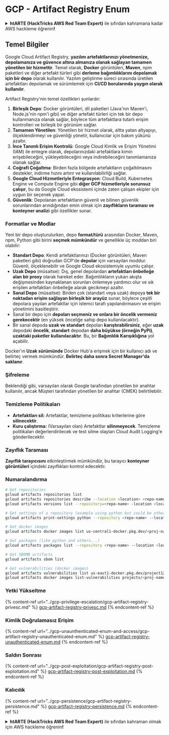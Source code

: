 # GCP - Artifact Registry Enum

<details>

<summary><strong>htARTE (HackTricks AWS Red Team Expert)</strong> ile sıfırdan kahramana kadar AWS hackleme öğrenin<strong>!</strong></summary>

HackTricks'ı desteklemenin diğer yolları:

* Şirketinizi HackTricks'te **reklamını görmek** veya HackTricks'i **PDF olarak indirmek** için [**ABONELİK PLANLARI**](https://github.com/sponsors/carlospolop)'na göz atın!
* [**Resmi PEASS & HackTricks ürünlerini**](https://peass.creator-spring.com) edinin
* [**The PEASS Family**](https://opensea.io/collection/the-peass-family) keşfedin, özel [**NFT'lerimiz**](https://opensea.io/collection/the-peass-family) koleksiyonumuz
* 💬 [**Discord grubuna**](https://discord.gg/hRep4RUj7f) veya [**telegram grubuna**](https://t.me/peass) **katılın** veya **Twitter** 🐦 [**@carlospolopm**](https://twitter.com/carlospolopm)'u **takip edin**.
* **Hacking hilelerinizi** [**HackTricks**](https://github.com/carlospolop/hacktricks) ve [**HackTricks Cloud**](https://github.com/carlospolop/hacktricks-cloud)'a PR göndererek paylaşın
* &#x20;github repos.

</details>

## Temel Bilgiler

Google Cloud Artifact Registry, **yazılım artefaktlarınızı yönetmenize, depolamanıza ve güvence altına almanıza olanak sağlayan tamamen yönetilen bir hizmettir**. Temel olarak, **Docker** görüntüleri, **Maven**, npm paketleri ve diğer artefakt türleri gibi **derleme bağımlılıklarını depolamak için bir depo** olarak kullanılır. Yazılım geliştirme süreci sırasında üretilen artefaktları depolamak ve sürümlemek için **CI/CD borularında yaygın olarak kullanılır**.

Artifact Registry'nin temel özellikleri şunlardır:

1. **Birleşik Depo**: Docker görüntüleri, dil paketleri (Java'nın Maven'i, Node.js'nin npm'i gibi) ve diğer artefakt türleri için tek bir depo kullanmanıza olanak sağlar, böylece tüm artefaktlara tutarlı erişim kontrolleri ve birleşik bir görünüm sağlar.
2. **Tamamen Yönetilen**: Yönetilen bir hizmet olarak, altta yatan altyapıyı, ölçeklendirmeyi ve güvenliği yönetir, kullanıcılar için bakım yükünü azaltır.
3. **İnce Tanımlı Erişim Kontrolü**: Google Cloud Kimlik ve Erişim Yönetimi (IAM) ile entegre olarak, depolarınızdaki artefaktlara kimin erişebileceğini, yükleyebileceğini veya indirebileceğini tanımlamanıza olanak sağlar.
4. **Coğrafi Çoğaltma**: Birden fazla bölgede artefaktların çoğaltılmasını destekler, indirme hızını artırır ve kullanılabilirliği sağlar.
5. **Google Cloud Hizmetleriyle Entegrasyon**: Cloud Build, Kubernetes Engine ve Compute Engine gibi **diğer GCP hizmetleriyle sorunsuz çalışır**, bu da Google Cloud ekosistemi içinde zaten çalışan ekipler için uygun bir seçenek yapar.
6. **Güvenlik**: Depolanan artefaktların güvenli ve bilinen güvenlik sorunlarından arındığından emin olmak için **zayıflıkların taraması ve konteyner analizi** gibi özellikler sunar.

### Formatlar ve Modlar

Yeni bir depo oluşturulurken, depo **format/türü** arasından Docker, Maven, npm, Python gibi birini **seçmek mümkündür** ve genellikle üç moddan biri olabilir:

* **Standart Depo**: Kendi artefaktlarınızı (Docker görüntüleri, Maven paketleri gibi) doğrudan GCP'de **depolar** için varsayılan moddur. Güvenli, ölçeklenebilir ve Google Cloud ekosistemiyle uyumlu çalışır.
* **Uzak Depo** (müsaitse): Dış, genel depolardan **artefaktları önbelleğe alan bir proxy** olarak hareket eder. Bağımlılıkların yukarı akışta değişmesinden kaynaklanan sorunları önlemeye yardımcı olur ve sık erişilen artefaktları önbelleğe alarak gecikmeyi azaltır.
* **Sanal Depo** (müsaitse): Birden çok (standart veya uzak) depoya **tek bir noktadan erişim sağlayan birleşik bir arayüz** sunar, böylece çeşitli depolara yayılan artefaktlar için istemci tarafı yapılandırmasını ve erişim yönetimini basitleştirir.
* Sanal bir depo için **depoları seçmeniz ve onlara bir öncelik vermeniz gerekecektir** (en yüksek önceliğe sahip depo kullanılacaktır).
* Bir sanal depoda **uzak ve standart** depoları **karıştırabilirsiniz**, eğer **uzak** depodaki **öncelik**, **standart** depodan **daha büyükse (örneğin PyPi)**, **uzaktaki paketler kullanılacaktır**. Bu, bir **Bağımlılık Karışıklığına** yol açabilir.

Docker'ın **Uzak sürümünde** Docker Hub'a erişmek için bir kullanıcı adı ve belirteç vermek mümkündür. **Belirteç daha sonra Secret Manager'da saklanır**.

### Şifreleme

Beklendiği gibi, varsayılan olarak Google tarafından yönetilen bir anahtar kullanılır, ancak Müşteri tarafından yönetilen bir anahtar (CMEK) belirtilebilir.

### Temizleme Politikaları

* **Artefaktları sil:** Artefaktlar, temizleme politikası kriterlerine göre **silinecektir**.
* **Kuru çalıştırma:** (Varsayılan olan) Artefaktlar **silinmeyecek**. Temizleme politikaları değerlendirilecek ve test silme olayları Cloud Audit Logging'e gönderilecektir.

### Zayıflık Taraması

**Zayıflık tarayıcısını** etkinleştirmek mümkündür, bu tarayıcı **konteyner görüntüleri** içindeki zayıflıkları kontrol edecektir.

### Numaralandırma
```bash
# Get repositories
gcloud artifacts repositories list
gcloud artifacts repositories describe --location <location> <repo-name>
gcloud artifacts versions list --repository=<repo-name> -location <location> --package <package-name>

# Get settings of a repository (example using python but could be other)
gcloud artifacts print-settings python --repository <repo-name> --location <location>

# Get docker images
gcloud artifacts docker images list us-central1-docker.pkg.dev/<proj-name>/<repo-name>

# Get packages (like python and others...)
gcloud artifacts packages list --repository <repo-name> --location <location>

# Get SBOMB artifacts
gcloud artifacts sbom list

# Get vulnerabilities (docker images)
gcloud artifacts vulnerabilities list us-east1-docker.pkg.dev/project123/repository123/someimage@sha256:49765698074d6d7baa82f
gcloud artifacts docker images list-vulnerabilities projects/<proj-name>/locations/<location>/scans/<scan-uuid>
```
### Yetki Yükseltme

{% content-ref url="../gcp-privilege-escalation/gcp-artifact-registry-privesc.md" %}
[gcp-artifact-registry-privesc.md](../gcp-privilege-escalation/gcp-artifact-registry-privesc.md)
{% endcontent-ref %}

### Kimlik Doğrulamasız Erişim

{% content-ref url="../gcp-unaunthenticated-enum-and-access/gcp-artifact-registry-unauthenticated-enum.md" %}
[gcp-artifact-registry-unauthenticated-enum.md](../gcp-unaunthenticated-enum-and-access/gcp-artifact-registry-unauthenticated-enum.md)
{% endcontent-ref %}

### Saldırı Sonrası

{% content-ref url="../gcp-post-exploitation/gcp-artifact-registry-post-exploitation.md" %}
[gcp-artifact-registry-post-exploitation.md](../gcp-post-exploitation/gcp-artifact-registry-post-exploitation.md)
{% endcontent-ref %}

### Kalıcılık

{% content-ref url="../gcp-persistence/gcp-artifact-registry-persistence.md" %}
[gcp-artifact-registry-persistence.md](../gcp-persistence/gcp-artifact-registry-persistence.md)
{% endcontent-ref %}

<details>

<summary><strong>htARTE (HackTricks AWS Red Team Expert)</strong> ile sıfırdan kahraman olmak için AWS hackleme öğrenin<strong>!</strong></summary>

HackTricks'ı desteklemenin diğer yolları:

* Şirketinizi HackTricks'te **reklamınızı görmek** veya HackTricks'i **PDF olarak indirmek** için [**ABONELİK PLANLARI**](https://github.com/sponsors/carlospolop)'na göz atın!
* [**Resmi PEASS & HackTricks ürünlerini**](https://peass.creator-spring.com) edinin
* Özel [**NFT'lerden**](https://opensea.io/collection/the-peass-family) oluşan koleksiyonumuz [**The PEASS Family**](https://opensea.io/collection/the-peass-family)'yi keşfedin
* 💬 [**Discord grubuna**](https://discord.gg/hRep4RUj7f) veya [**telegram grubuna**](https://t.me/peass) **katılın** veya **Twitter** 🐦 [**@carlospolopm**](https://twitter.com/carlospolopm)'u **takip edin**.
* **Hacking hilelerinizi** [**HackTricks**](https://github.com/carlospolop/hacktricks) ve [**HackTricks Cloud**](https://github.com/carlospolop/hacktricks-cloud) github reposuna **PR göndererek** paylaşın.

</details>
